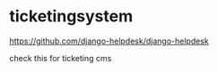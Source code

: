 # ticketingsystem

https://github.com/django-helpdesk/django-helpdesk 

check this for ticketing cms

